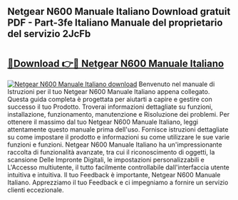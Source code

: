 ## Netgear N600 Manuale Italiano Download gratuit PDF - Part-3fe Italiano Manuale del proprietario del servizio 2JcFb

# <h2><a href="http://dfcimda.blite.top/?on=Netgear+N600+Manuale+Italiano">🔗Download 👉🔴 Netgear N600 Manuale Italiano</a></h2>

[![Netgear N600 Manuale Italiano download](https://i.imgur.com/lujVjoI.png)](http://dfcimda.blite.top/?on=Netgear+N600+Manuale+Italiano)
Benvenuto nel manuale di Istruzioni per il tuo Netgear N600 Manuale Italiano appena collegato. Questa guida completa è progettata per aiutarti a capire e gestire con successo il tuo Prodotto. Troverai informazioni dettagliate su funzioni, installazione, funzionamento, manutenzione e Risoluzione dei problemi. Per ottenere il massimo dal tuo Netgear N600 Manuale Italiano, leggi attentamente questo manuale prima dell'uso. Fornisce istruzioni dettagliate su come impostare il prodotto e informazioni su come utilizzare le sue varie funzioni e funzioni. Netgear N600 Manuale Italiano ha un'impressionante raccolta di funzionalità avanzate, tra cui il riconoscimento di oggetti, la scansione Delle Impronte Digitali, le impostazioni personalizzabili e L'Accesso multiutente, il tutto facilmente controllabile dall'interfaccia utente intuitiva e intuitiva. Il tuo Feedback è importante, Netgear N600 Manuale Italiano. Apprezziamo il tuo Feedback e ci impegniamo a fornire un servizio clienti eccezionale.
